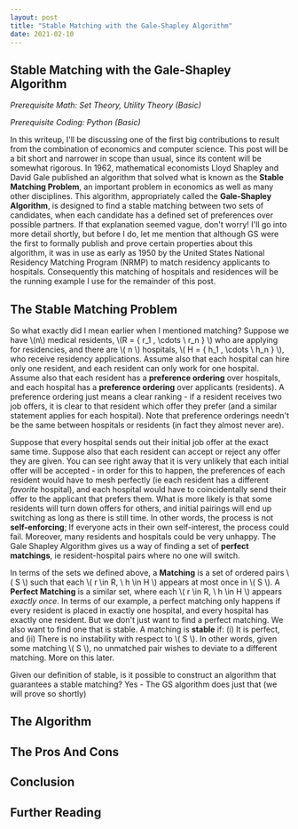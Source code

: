```yaml
---
layout: post
title: "Stable Matching with the Gale-Shapley Algorithm"
date: 2021-02-10
---
```


## Stable Matching with the Gale-Shapley Algorithm

_Prerequisite Math: Set Theory, Utility Theory (Basic)_

_Prerequisite Coding: Python (Basic)_

In this writeup, I'll be discussing one of the first big contributions to result from the combination of economics and computer science. This post will be a bit short and narrower in scope than usual, since its content will be somewhat rigorous. In 1962, mathematical economists Lloyd Shapley and David Gale published an algorithm that solved what is known as the __Stable Matching Problem__, an important problem in economics as well as many other disciplines. This algorithm, appropriately called the __Gale-Shapley Algorithm__, is designed to find a stable matching between two sets of candidates, when each candidate has a defined set of preferences over possible partners. If that explanation seemed vague, don't worry! I'll go into more detail shortly, but before I do, let me mention that although GS were the first to formally publish and prove certain properties about this algorithm, it was in use as early as 1950 by the United States National Residency Matching Program (NRMP) to match residency applicants to hospitals. Consequently this matching of hospitals and residences will be the running example I use for the remainder of this post. 

## The Stable Matching Problem

So what exactly did I mean earlier when I mentioned matching? Suppose we have \\(n\\) medical residents, \\(R = { r_1 , \cdots \ r_n } \\) who are applying for residencies, and there are \\( n \\) hospitals, \\( H = { h_1 , \cdots \ h_n } \\), who receive residency applications. Assume also that each hospital can hire only one resident, and each resident can only work for one hospital. Assume also that each resident has a __preference ordering__ over hospitals, and each hospital has a __preference ordering__ over applicants (residents). A preference ordering just means a clear ranking - if a resident receives two job offers, it is clear to that resident which offer they prefer (and a similar statement applies for each hospital). Note that preference orderings needn't be the same between hospitals or residents (in fact they almost never are).

Suppose that every hospital sends out their initial job offer at the exact same time. Suppose also that each resident can accept or reject any offer they are given. You can see right away that it is very unlikely that each initial offer will be accepted - in order for this to happen, the preferences of each resident would have to mesh perfectly (ie each resident has a different _favorite_ hospital), and each hospital would have to coincidentally send their offer to the applicant that prefers them. What is more likely is that some residents will turn down offers for others, and initial pairings will end up switching as long as there is still time. In other words, the process is not __self-enforcing__; If everyone acts in their own self-interest, the process could fail. Moreover, many residents and hospitals could be very unhappy. The Gale Shapley Algorithm gives us a way of finding a set of __perfect matchings__, ie resident-hospital pairs where no one will switch.

In terms of the sets we defined above, a __Matching__ is a set of ordered pairs \\( S \\) such that each \\( r \in R, \ h \in H \\)
appears at most once in \\( S \\). A __Perfect Matching__ is a similar set, where each \\( r \in R, \ h \in H \\) appears _exactly once_. In terms of our example, a perfect matching only happens if every resident is placed in exactly one hospital, and every hospital has exactly one resident. But we don't just want to find a perfect matching. We also want to find one that is stable. A matching is __stable__
if:
(i) It is perfect, and 
(ii) There is no instability with respect to \\( S \\). In other words, given some matching \\( S \\), no unmatched pair wishes to deviate to a different matching. More on this later.

Given our definition of stable, is it possible to construct an algorithm that guarantees a stable matching? Yes - The GS algorithm does just that (we will prove so shortly)

## The Algorithm

## The Pros And Cons

## Conclusion

## Further Reading